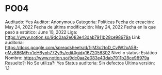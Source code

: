 # PO04

Auditado: Yes
Auditor: Anonymous
Categoría: Políticas
Fecha de creación: May 24, 2022
Fecha de última modificación: May 24, 2022
Fecha en la que pasó a estático: June 10, 2022
Liga: https://www.notion.so/9dc0aa2e083e43dab7911b28ce98979a 
Link auditoría: https://docs.google.com/spreadsheets/d/1ijM3c2toD_CvIW2xA5B-gMz8B6MFrv1eH6yph772y9s/edit#gid=1672056302
Nivel o status: Estático
Nombre: https://www.notion.so/9dc0aa2e083e43dab7911b28ce98979a 
Resuelto?: No
Se utiliza?: Yes
Status auditoría: Sin defectos
Última versión: 1.1